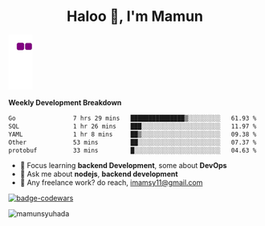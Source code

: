 <h1 align="center">Haloo 👋, I'm Mamun</h1>

![snake gif](https://github.com/mamunsyuhada/mamunsyuhada/blob/output/github-contribution-grid-snake.gif)

**Weekly Development Breakdown**
<!--START_SECTION:waka-->

```text
Go                7 hrs 29 mins   ███████████████▒░░░░░░░░░   61.93 %
SQL               1 hr 26 mins    ███░░░░░░░░░░░░░░░░░░░░░░   11.97 %
YAML              1 hr 8 mins     ██▒░░░░░░░░░░░░░░░░░░░░░░   09.38 %
Other             53 mins         ██░░░░░░░░░░░░░░░░░░░░░░░   07.37 %
protobuf          33 mins         █░░░░░░░░░░░░░░░░░░░░░░░░   04.63 %
```

<!--END_SECTION:waka-->

- 🌱 Focus learning **backend Development**, some about **DevOps**
- 💬 Ask me about **nodejs**, **backend development**
- 💼 Any freelance work? do reach, imamsy11@gmail.com


[![badge-codewars](https://www.codewars.com/users/mamunsyuhada/badges/small)](https://www.codewars.com/users/mamunsyuhada)

<p align="left"> <img src="https://komarev.com/ghpvc/?username=mamunsyuhada" alt="mamunsyuhada" /> </p>
